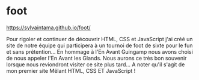 # foot

https://sylvaintama.github.io/foot/

Pour rigoler et continuer de découvrir
HTML, CSS et JavaScript j'ai créé un site
de notre équipe qui participera à un tournoi
de foot de sixte pour le fun et sans prétention...
En hommage à l'En Avant Guingamp nous avons
choisi de nous appeler l'En Avant les Glands.
Nous aurons ce très bon souvenir lorsque nous 
reviondront visiter ce site plus tard...
A noter qu'il s'agit de mon premier site 
Mêlant HTML, CSS ET JavaScript !
